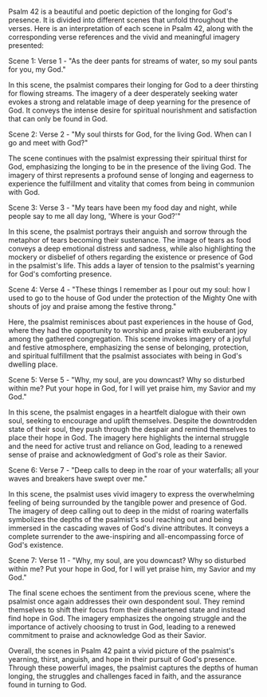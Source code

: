 Psalm 42 is a beautiful and poetic depiction of the longing for God's presence. It is divided into different scenes that unfold throughout the verses. Here is an interpretation of each scene in Psalm 42, along with the corresponding verse references and the vivid and meaningful imagery presented:

Scene 1:
Verse 1 - "As the deer pants for streams of water, so my soul pants for you, my God."

In this scene, the psalmist compares their longing for God to a deer thirsting for flowing streams. The imagery of a deer desperately seeking water evokes a strong and relatable image of deep yearning for the presence of God. It conveys the intense desire for spiritual nourishment and satisfaction that can only be found in God.

Scene 2:
Verse 2 - "My soul thirsts for God, for the living God. When can I go and meet with God?"

The scene continues with the psalmist expressing their spiritual thirst for God, emphasizing the longing to be in the presence of the living God. The imagery of thirst represents a profound sense of longing and eagerness to experience the fulfillment and vitality that comes from being in communion with God.

Scene 3:
Verse 3 - "My tears have been my food day and night, while people say to me all day long, 'Where is your God?'"

In this scene, the psalmist portrays their anguish and sorrow through the metaphor of tears becoming their sustenance. The image of tears as food conveys a deep emotional distress and sadness, while also highlighting the mockery or disbelief of others regarding the existence or presence of God in the psalmist's life. This adds a layer of tension to the psalmist's yearning for God's comforting presence.

Scene 4:
Verse 4 - "These things I remember as I pour out my soul: how I used to go to the house of God under the protection of the Mighty One with shouts of joy and praise among the festive throng."

Here, the psalmist reminisces about past experiences in the house of God, where they had the opportunity to worship and praise with exuberant joy among the gathered congregation. This scene invokes imagery of a joyful and festive atmosphere, emphasizing the sense of belonging, protection, and spiritual fulfillment that the psalmist associates with being in God's dwelling place.

Scene 5:
Verse 5 - "Why, my soul, are you downcast? Why so disturbed within me? Put your hope in God, for I will yet praise him, my Savior and my God."

In this scene, the psalmist engages in a heartfelt dialogue with their own soul, seeking to encourage and uplift themselves. Despite the downtrodden state of their soul, they push through the despair and remind themselves to place their hope in God. The imagery here highlights the internal struggle and the need for active trust and reliance on God, leading to a renewed sense of praise and acknowledgment of God's role as their Savior.

Scene 6:
Verse 7 - "Deep calls to deep in the roar of your waterfalls; all your waves and breakers have swept over me."

In this scene, the psalmist uses vivid imagery to express the overwhelming feeling of being surrounded by the tangible power and presence of God. The imagery of deep calling out to deep in the midst of roaring waterfalls symbolizes the depths of the psalmist's soul reaching out and being immersed in the cascading waves of God's divine attributes. It conveys a complete surrender to the awe-inspiring and all-encompassing force of God's existence.

Scene 7:
Verse 11 - "Why, my soul, are you downcast? Why so disturbed within me? Put your hope in God, for I will yet praise him, my Savior and my God."

The final scene echoes the sentiment from the previous scene, where the psalmist once again addresses their own despondent soul. They remind themselves to shift their focus from their disheartened state and instead find hope in God. The imagery emphasizes the ongoing struggle and the importance of actively choosing to trust in God, leading to a renewed commitment to praise and acknowledge God as their Savior.

Overall, the scenes in Psalm 42 paint a vivid picture of the psalmist's yearning, thirst, anguish, and hope in their pursuit of God's presence. Through these powerful images, the psalmist captures the depths of human longing, the struggles and challenges faced in faith, and the assurance found in turning to God.